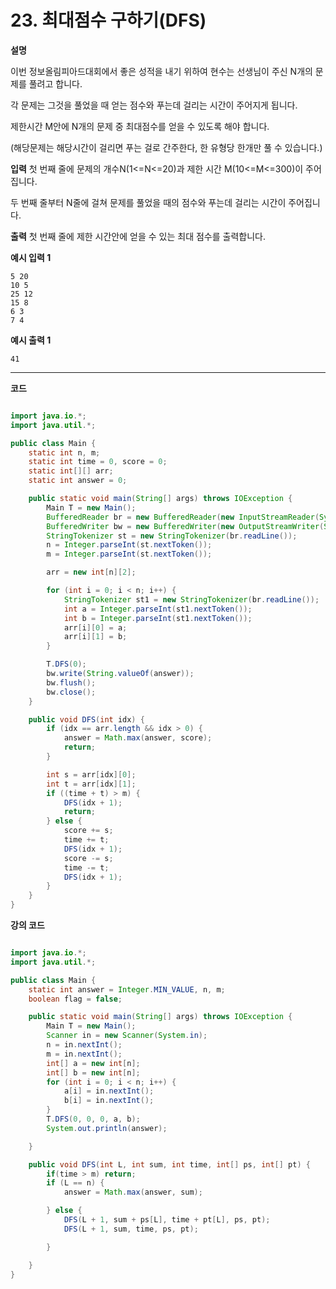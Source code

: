 # 23. 최대점수 구하기(DFS)

**설명**

이번 정보올림피아드대회에서 좋은 성적을 내기 위하여 현수는 선생님이 주신 N개의 문제를 풀려고 합니다.

각 문제는 그것을 풀었을 때 얻는 점수와 푸는데 걸리는 시간이 주어지게 됩니다.

제한시간 M안에 N개의 문제 중 최대점수를 얻을 수 있도록 해야 합니다.

(해당문제는 해당시간이 걸리면 푸는 걸로 간주한다, 한 유형당 한개만 풀 수 있습니다.)

**입력**
첫 번째 줄에 문제의 개수N(1<=N<=20)과 제한 시간 M(10<=M<=300)이 주어집니다.

두 번째 줄부터 N줄에 걸쳐 문제를 풀었을 때의 점수와 푸는데 걸리는 시간이 주어집니다.

**출력**
첫 번째 줄에 제한 시간안에 얻을 수 있는 최대 점수를 출력합니다.

**예시 입력 1**

```
5 20
10 5
25 12
15 8
6 3
7 4
```

**예시 출력 1**

```
41
```

---

**코드**

```java

import java.io.*;
import java.util.*;

public class Main {
    static int n, m;
    static int time = 0, score = 0;
    static int[][] arr;
    static int answer = 0;

    public static void main(String[] args) throws IOException {
        Main T = new Main();
        BufferedReader br = new BufferedReader(new InputStreamReader(System.in));
        BufferedWriter bw = new BufferedWriter(new OutputStreamWriter(System.out));
        StringTokenizer st = new StringTokenizer(br.readLine());
        n = Integer.parseInt(st.nextToken());
        m = Integer.parseInt(st.nextToken());

        arr = new int[n][2];

        for (int i = 0; i < n; i++) {
            StringTokenizer st1 = new StringTokenizer(br.readLine());
            int a = Integer.parseInt(st1.nextToken());
            int b = Integer.parseInt(st1.nextToken());
            arr[i][0] = a;
            arr[i][1] = b;
        }

        T.DFS(0);
        bw.write(String.valueOf(answer));
        bw.flush();
        bw.close();
    }

    public void DFS(int idx) {
        if (idx == arr.length && idx > 0) {
            answer = Math.max(answer, score);
            return;
        }

        int s = arr[idx][0];
        int t = arr[idx][1];
        if ((time + t) > m) {
            DFS(idx + 1);
            return;
        } else {
            score += s;
            time += t;
            DFS(idx + 1);
            score -= s;
            time -= t;
            DFS(idx + 1);
        }
    }
}
```

**강의 코드**

```java

import java.io.*;
import java.util.*;

public class Main {
    static int answer = Integer.MIN_VALUE, n, m;
    boolean flag = false;

    public static void main(String[] args) throws IOException {
        Main T = new Main();
        Scanner in = new Scanner(System.in);
        n = in.nextInt();
        m = in.nextInt();
        int[] a = new int[n];
        int[] b = new int[n];
        for (int i = 0; i < n; i++) {
            a[i] = in.nextInt();
            b[i] = in.nextInt();
        }
        T.DFS(0, 0, 0, a, b);
        System.out.println(answer);

    }

    public void DFS(int L, int sum, int time, int[] ps, int[] pt) {
        if(time > m) return;
        if (L == n) {
            answer = Math.max(answer, sum);

        } else {
            DFS(L + 1, sum + ps[L], time + pt[L], ps, pt);
            DFS(L + 1, sum, time, ps, pt);

        }

    }
}

```

